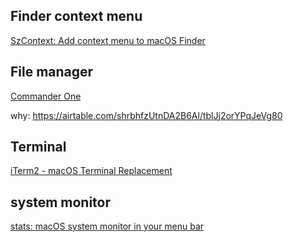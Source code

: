 ## Finder context menu

[SzContext: Add context menu to macOS Finder](https://github.com/RoadToDream/SzContext)

## File manager

[Commander One](https://mac.eltima.com/file-manager.html)

why: https://airtable.com/shrbhfzUtnDA2B6Al/tblJj2orYPqJeVg80

## Terminal

[iTerm2 - macOS Terminal Replacement](https://iterm2.com/)

## system monitor 

[stats: macOS system monitor in your menu bar](https://github.com/exelban/stats)
